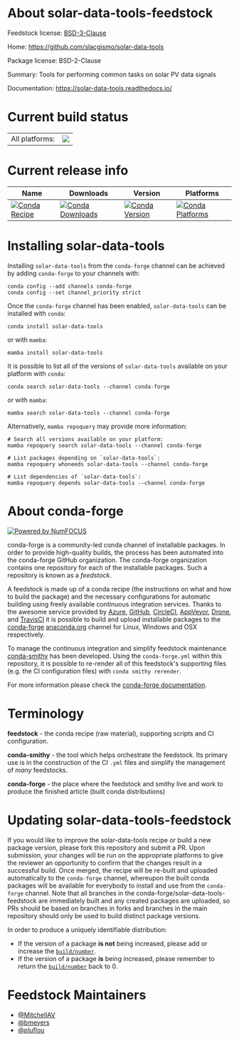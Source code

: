 About solar-data-tools-feedstock
================================

Feedstock license: [BSD-3-Clause](https://github.com/conda-forge/solar-data-tools-feedstock/blob/main/LICENSE.txt)

Home: https://github.com/slacgismo/solar-data-tools

Package license: BSD-2-Clause

Summary: Tools for performing common tasks on solar PV data signals

Documentation: https://solar-data-tools.readthedocs.io/

Current build status
====================


<table><tr><td>All platforms:</td>
    <td>
      <a href="https://dev.azure.com/conda-forge/feedstock-builds/_build/latest?definitionId=23862&branchName=main">
        <img src="https://dev.azure.com/conda-forge/feedstock-builds/_apis/build/status/solar-data-tools-feedstock?branchName=main">
      </a>
    </td>
  </tr>
</table>

Current release info
====================

| Name | Downloads | Version | Platforms |
| --- | --- | --- | --- |
| [![Conda Recipe](https://img.shields.io/badge/recipe-solar--data--tools-green.svg)](https://anaconda.org/conda-forge/solar-data-tools) | [![Conda Downloads](https://img.shields.io/conda/dn/conda-forge/solar-data-tools.svg)](https://anaconda.org/conda-forge/solar-data-tools) | [![Conda Version](https://img.shields.io/conda/vn/conda-forge/solar-data-tools.svg)](https://anaconda.org/conda-forge/solar-data-tools) | [![Conda Platforms](https://img.shields.io/conda/pn/conda-forge/solar-data-tools.svg)](https://anaconda.org/conda-forge/solar-data-tools) |

Installing solar-data-tools
===========================

Installing `solar-data-tools` from the `conda-forge` channel can be achieved by adding `conda-forge` to your channels with:

```
conda config --add channels conda-forge
conda config --set channel_priority strict
```

Once the `conda-forge` channel has been enabled, `solar-data-tools` can be installed with `conda`:

```
conda install solar-data-tools
```

or with `mamba`:

```
mamba install solar-data-tools
```

It is possible to list all of the versions of `solar-data-tools` available on your platform with `conda`:

```
conda search solar-data-tools --channel conda-forge
```

or with `mamba`:

```
mamba search solar-data-tools --channel conda-forge
```

Alternatively, `mamba repoquery` may provide more information:

```
# Search all versions available on your platform:
mamba repoquery search solar-data-tools --channel conda-forge

# List packages depending on `solar-data-tools`:
mamba repoquery whoneeds solar-data-tools --channel conda-forge

# List dependencies of `solar-data-tools`:
mamba repoquery depends solar-data-tools --channel conda-forge
```


About conda-forge
=================

[![Powered by
NumFOCUS](https://img.shields.io/badge/powered%20by-NumFOCUS-orange.svg?style=flat&colorA=E1523D&colorB=007D8A)](https://numfocus.org)

conda-forge is a community-led conda channel of installable packages.
In order to provide high-quality builds, the process has been automated into the
conda-forge GitHub organization. The conda-forge organization contains one repository
for each of the installable packages. Such a repository is known as a *feedstock*.

A feedstock is made up of a conda recipe (the instructions on what and how to build
the package) and the necessary configurations for automatic building using freely
available continuous integration services. Thanks to the awesome service provided by
[Azure](https://azure.microsoft.com/en-us/services/devops/), [GitHub](https://github.com/),
[CircleCI](https://circleci.com/), [AppVeyor](https://www.appveyor.com/),
[Drone](https://cloud.drone.io/welcome), and [TravisCI](https://travis-ci.com/)
it is possible to build and upload installable packages to the
[conda-forge](https://anaconda.org/conda-forge) [anaconda.org](https://anaconda.org/)
channel for Linux, Windows and OSX respectively.

To manage the continuous integration and simplify feedstock maintenance
[conda-smithy](https://github.com/conda-forge/conda-smithy) has been developed.
Using the ``conda-forge.yml`` within this repository, it is possible to re-render all of
this feedstock's supporting files (e.g. the CI configuration files) with ``conda smithy rerender``.

For more information please check the [conda-forge documentation](https://conda-forge.org/docs/).

Terminology
===========

**feedstock** - the conda recipe (raw material), supporting scripts and CI configuration.

**conda-smithy** - the tool which helps orchestrate the feedstock.
                   Its primary use is in the construction of the CI ``.yml`` files
                   and simplify the management of *many* feedstocks.

**conda-forge** - the place where the feedstock and smithy live and work to
                  produce the finished article (built conda distributions)


Updating solar-data-tools-feedstock
===================================

If you would like to improve the solar-data-tools recipe or build a new
package version, please fork this repository and submit a PR. Upon submission,
your changes will be run on the appropriate platforms to give the reviewer an
opportunity to confirm that the changes result in a successful build. Once
merged, the recipe will be re-built and uploaded automatically to the
`conda-forge` channel, whereupon the built conda packages will be available for
everybody to install and use from the `conda-forge` channel.
Note that all branches in the conda-forge/solar-data-tools-feedstock are
immediately built and any created packages are uploaded, so PRs should be based
on branches in forks and branches in the main repository should only be used to
build distinct package versions.

In order to produce a uniquely identifiable distribution:
 * If the version of a package **is not** being increased, please add or increase
   the [``build/number``](https://docs.conda.io/projects/conda-build/en/latest/resources/define-metadata.html#build-number-and-string).
 * If the version of a package **is** being increased, please remember to return
   the [``build/number``](https://docs.conda.io/projects/conda-build/en/latest/resources/define-metadata.html#build-number-and-string)
   back to 0.

Feedstock Maintainers
=====================

* [@MitchellAV](https://github.com/MitchellAV/)
* [@bmeyers](https://github.com/bmeyers/)
* [@pluflou](https://github.com/pluflou/)


